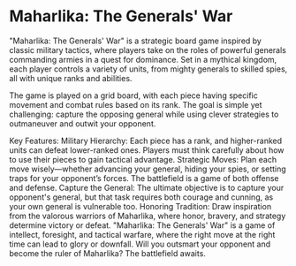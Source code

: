 # Maharlika: The Generals' War 


"Maharlika: The Generals' War" is a strategic board game inspired by classic military tactics, where players take on the roles of powerful generals commanding armies in a quest for dominance. Set in a mythical kingdom, each player controls a variety of units, from mighty generals to skilled spies, all with unique ranks and abilities.

The game is played on a grid board, with each piece having specific movement and combat rules based on its rank. The goal is simple yet challenging: capture the opposing general while using clever strategies to outmaneuver and outwit your opponent.

Key Features:
Military Hierarchy: Each piece has a rank, and higher-ranked units can defeat lower-ranked ones. Players must think carefully about how to use their pieces to gain tactical advantage.
Strategic Moves: Plan each move wisely—whether advancing your general, hiding your spies, or setting traps for your opponent’s forces. The battlefield is a game of both offense and defense.
Capture the General: The ultimate objective is to capture your opponent's general, but that task requires both courage and cunning, as your own general is vulnerable too.
Honoring Tradition: Draw inspiration from the valorous warriors of Maharlika, where honor, bravery, and strategy determine victory or defeat.
"Maharlika: The Generals' War" is a game of intellect, foresight, and tactical warfare, where the right move at the right time can lead to glory or downfall. Will you outsmart your opponent and become the ruler of Maharlika? The battlefield awaits.
